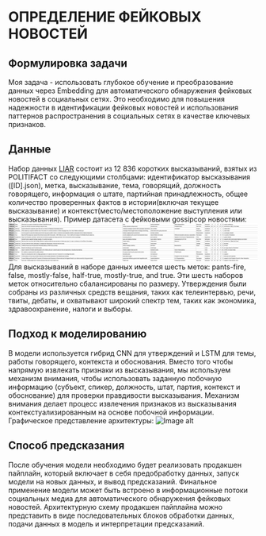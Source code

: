 # ОПРЕДЕЛЕНИЕ ФЕЙКОВЫХ НОВОСТЕЙ
## Формулировка задачи
Моя задача - использовать глубокое обучение и преобразование данных через Embedding для автоматического обнаружения фейковых новостей в социальных сетях. Это необходимо для повышения надежности в идентификации фейковых новостей и использования паттернов распространения в социальных сетях в качестве ключевых признаков.

## Данные
Набор данных [LIAR](https://github.com/tfs4/liar_dataset) состоит из 12 836 коротких высказываний, взятых из POLITIFACT со следующими столбцами: идентификатор высказывания ([ID].json), метка, высказывание, тема, говорящий, должность говорящего, информация о штате, партийная принадлежность, общее количество проверенных фактов в истории(включая текущее высказывание) и контекст(место/местоположение выступления или высказывания). 
Пример датасета с фейковыми gossipcop новостями:
![Image alt](https://github.com/korotkovaliza/MlOps/blob/main/dataset1.png)
Для высказываний в наборе данных имеется шесть меток: pants-fire, false, mostly-false, half-true, mostly-true, and true. Эти шесть наборов меток относительно сбалансированы по размеру. Утверждения были собраны из различных средств вещания, таких как телеинтервью, речи, твиты, дебаты, и охватывают широкий спектр тем, таких как экономика, здравоохранение, налоги и выборы.

## Подход к моделированию
В модели используется гибрид CNN для утверждений и LSTM для темы, работы говорящего, контекста и обоснования.
Вместо того чтобы напрямую извлекать признаки из высказывания, мы используем механизм внимания, чтобы использовать заданную побочную информацию (субъект, спикер, должность, штат, партия, контекст и обоснование) для проверки правдивости высказывания. Механизм внимания делает процесс извлечения признаков из высказывания контекстуализированным на основе побочной информации. 
Графическое представление архитектуры:
![Image alt](https://github.com/korotkovaliza/MlOps/blob/main/fake-net.png)


## Способ предсказания
После обучения модели необходимо будет реализовать продакшен пайплайн, который включает в себя предобработку данных, запуск модели на новых данных, и вывод предсказаний. Финальное применение модели может быть встроено в информационные потоки социальных медиа для автоматического обнаружения фейковых новостей. Архитектурную схему продакшен пайплайна можно представить в виде последовательных блоков обработки данных, подачи данных в модель и интерпретации предсказаний.
